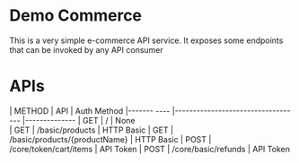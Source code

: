# Demo Commerce
This is a very simple e-commerce API service. It exposes some endpoints that can be invoked by any API consumer

# APIs


| METHOD		|	API								|	Auth Method	
|-------	----	|-----------------------------------	|--------------
| GET		| /									| None		
| GET		| /basic/products					| HTTP Basic
| GET		| /basic/products/{productName}		| HTTP Basic
| POST		| /core/token/cart/items				| API Token
| POST		| /core/basic/refunds				| API Token